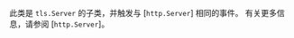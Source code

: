 <!-- YAML
added: v0.3.4
-->

此类是 `tls.Server` 的子类，并触发与 [`http.Server`] 相同的事件。
有关更多信息，请参阅 [`http.Server`]。

